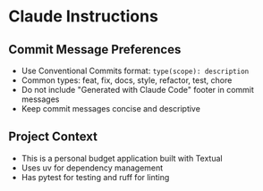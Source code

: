 # Claude Instructions

## Commit Message Preferences
- Use Conventional Commits format: `type(scope): description`
- Common types: feat, fix, docs, style, refactor, test, chore
- Do not include "Generated with Claude Code" footer in commit messages
- Keep commit messages concise and descriptive

## Project Context
- This is a personal budget application built with Textual
- Uses uv for dependency management
- Has pytest for testing and ruff for linting
